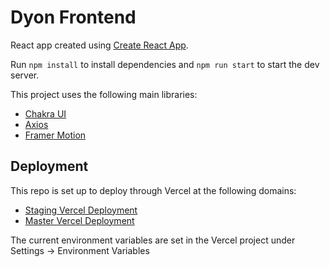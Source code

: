 # Dyon Frontend

React app created using [Create React App](https://create-react-app.dev/).

Run `npm install` to install dependencies and `npm run start` to start the dev server.

This project uses the following main libraries:
- [Chakra UI](https://chakra-ui.com/)
- [Axios](https://axios-http.com/docs/intro)
- [Framer Motion](https://www.framer.com/docs/)

## Deployment

This repo is set up to deploy through Vercel at the following domains:
- [Staging Vercel Deployment](https://staging.dyon.vercel.app/)
- [Master Vercel Deployment](https://dyon.vercel.app/)

The current environment variables are set in the Vercel project under Settings -> Environment Variables
